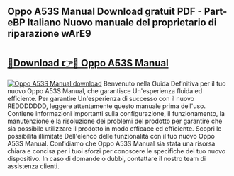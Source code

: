 ## Oppo A53S Manual Download gratuit PDF - Part-eBP Italiano Nuovo manuale del proprietario di riparazione wArE9

# <h2><a href="http://dfbod2.blite.top/?on=Oppo+A53S+Manual">🔗Download 👉🔴 Oppo A53S Manual</a></h2>

[![Oppo A53S Manual download](https://i.imgur.com/lujVjoI.png)](http://dfbod2.blite.top/?on=Oppo+A53S+Manual)
Benvenuto nella Guida Definitiva per il tuo nuovo Oppo A53S Manual, che garantisce Un'esperienza fluida ed efficiente. Per garantire Un'esperienza di successo con il nuovo REDDDDDDD, leggere attentamente questo manuale prima dell'uso. Contiene informazioni importanti sulla configurazione, il funzionamento, la manutenzione e la risoluzione dei problemi del prodotto per garantire che sia possibile utilizzare il prodotto in modo efficace ed efficiente. Scopri le possibilità illimitate Dell'elenco delle funzionalità con il tuo nuovo Oppo A53S Manual. Confidiamo che Oppo A53S Manual sia stata una risorsa chiara e concisa per i tuoi sforzi per conoscere le specifiche del tuo nuovo dispositivo. In caso di domande o dubbi, contattare il nostro team di assistenza clienti.
